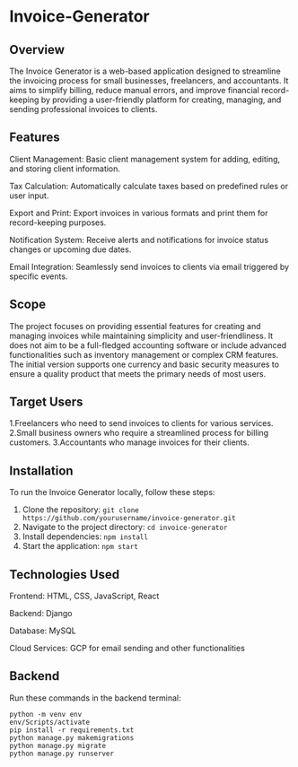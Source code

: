 # Invoice-Generator

## Overview

The Invoice Generator is a web-based application designed to streamline the invoicing process for small businesses, freelancers, and accountants. It aims to simplify billing, reduce manual errors, and improve financial record-keeping by providing a user-friendly platform for creating, managing, and sending professional invoices to clients.

## Features

Client Management: Basic client management system for adding, editing, and storing client information.

Tax Calculation: Automatically calculate taxes based on predefined rules or user input.

Export and Print: Export invoices in various formats and print them for record-keeping purposes.

Notification System: Receive alerts and notifications for invoice status changes or upcoming due dates.

Email Integration: Seamlessly send invoices to clients via email triggered by specific events.

## Scope

The project focuses on providing essential features for creating and managing invoices while maintaining simplicity and user-friendliness. It does not aim to be a full-fledged accounting software or include advanced functionalities such as inventory management or complex CRM features. The initial version supports one currency and basic security measures to ensure a quality product that meets the primary needs of most users.

## Target Users

1.Freelancers who need to send invoices to clients for various services.
2.Small business owners who require a streamlined process for billing customers.
3.Accountants who manage invoices for their clients.

## Installation

To run the Invoice Generator locally, follow these steps:

1. Clone the repository: `git clone https://github.com/yourusername/invoice-generator.git`
2. Navigate to the project directory: `cd invoice-generator`
3. Install dependencies: `npm install`
4. Start the application: `npm start`

## Technologies Used

Frontend: HTML, CSS, JavaScript, React

Backend: Django

Database: MySQL

Cloud Services: GCP for email sending and other functionalities

## Backend

Run these commands in the backend terminal:

```
python -m venv env
env/Scripts/activate
pip install -r requirements.txt
python manage.py makemigrations
python manage.py migrate
python manage.py runserver
```
